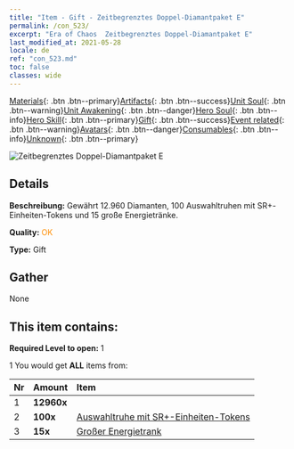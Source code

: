 ```yaml
---
title: "Item - Gift - Zeitbegrenztes Doppel-Diamantpaket E"
permalink: /con_523/
excerpt: "Era of Chaos  Zeitbegrenztes Doppel-Diamantpaket E"
last_modified_at: 2021-05-28
locale: de
ref: "con_523.md"
toc: false
classes: wide
---
```

 [Materials](/ItemsDE/){: .btn .btn--primary}[Artifacts](/ItemsDE/Artifacts/){: .btn .btn--success}[Unit Soul](/ItemsDE/UnitSoul/){: .btn .btn--warning}[Unit Awakening](/ItemsDE/UnitAwakening/){: .btn .btn--danger}[Hero Soul](/ItemsDE/HeroSoul/){: .btn .btn--info}[Hero Skill](/ItemsDE/HeroSkill/){: .btn .btn--primary}[Gift](/ItemsDE/Gift/){: .btn .btn--success}[Event related](/ItemsDE/Events/){: .btn .btn--warning}[Avatars](/ItemsDE/Avatars/){: .btn .btn--danger}[Consumables](/ItemsDE/Consumables/){: .btn .btn--info}[Unknown](/ItemsDE/Unknown/){: .btn .btn--primary}

 ![Zeitbegrenztes Doppel-Diamantpaket E](/images/t/i_907196.png)

## Details
 **Beschreibung:** Gewährt 12.960 Diamanten, 100 Auswahltruhen mit SR+-Einheiten-Tokens und 15 große Energietränke.

 **Quality:** <span style="color: #FF8C00">OK</span>

 **Type:** Gift

## Gather

  None

## This item contains:

 **Required Level to open:** 1

 1 You would get **ALL** items  from:

  | Nr | Amount |     Item    |
  |:---|:-------|:------------|
  | 1 |  **12960x** | <i class="fas fa-gem"/> |  | 
  | 2 |  **100x** | [Auswahltruhe mit SR+-Einheiten-Tokens](/ItemsDE/con_1619/) |  | 
  | 3 |  **15x** | [Großer Energietrank](/ItemsDE/con_706/) |  | 
